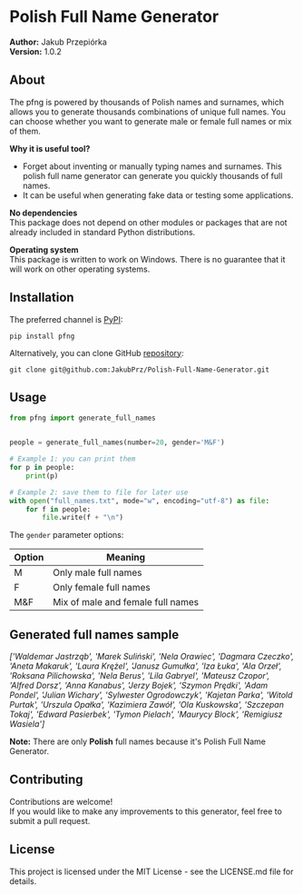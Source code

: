# Polish Full Name Generator
**Author:** Jakub Przepiórka \
**Version:** 1.0.2


## About
The pfng is powered by thousands of Polish names and surnames, which allows you to generate thousands combinations of unique full names.
You can choose whether you want to generate male or female full names or mix of them.

**Why it is useful tool?**
- Forget about inventing or manually typing names and surnames. This polish full name generator can generate you quickly thousands of full names.
- It can be useful when generating fake data or testing some applications.

**No dependencies** \
This package does not depend on other modules or packages that are not already included in standard Python distributions.

**Operating system** \
This package is written to work on Windows. There is no guarantee that it will work on other operating systems.


## Installation
The preferred channel is [PyPI](https://pypi.org/project/pfng/):
```
pip install pfng
```

Alternatively, you can clone GitHub [repository](https://github.com/JakubPrz/Polish-Full-Name-Generator):
```
git clone git@github.com:JakubPrz/Polish-Full-Name-Generator.git
```


## Usage
```python
from pfng import generate_full_names


people = generate_full_names(number=20, gender='M&F')

# Example 1: you can print them
for p in people:
    print(p)

# Example 2: save them to file for later use
with open("full_names.txt", mode="w", encoding="utf-8") as file:
    for f in people:
        file.write(f + "\n")
```

The ```gender``` parameter options:

| Option | Meaning                           |
|--------|-----------------------------------|
| M      | Only male full names              |
| F      | Only female full names            |
| M&F    | Mix of male and female full names |


## Generated full names sample
*['Waldemar Jastrząb', 'Marek Suliński', 'Nela Orawiec', 'Dagmara Czeczko', 'Aneta Makaruk', 'Laura Krężel', 'Janusz Gumułka', 'Iza Łuka', 'Ala Orzeł', 'Roksana Pilichowska', 'Nela Berus', 'Lila Gabryel', 'Mateusz Czopor', 'Alfred Dorsz', 'Anna Kanabus', 'Jerzy Bojek', 'Szymon Prędki', 'Adam Pondel', 'Julian Wichary', 'Sylwester Ogrodowczyk', 'Kajetan Parka', 'Witold Purtak', 'Urszula Opałka', 'Kazimiera Zawół', 'Ola Kuskowska', 'Szczepan Tokaj', 'Edward Pasierbek', 'Tymon Pielach', 'Maurycy Block', 'Remigiusz Wasiela']*

**Note:** There are only **Polish** full names because it's Polish Full Name Generator.


## Contributing
Contributions are welcome! \
If you would like to make any improvements to this generator, feel free to submit a pull request.


## License
This project is licensed under the MIT License - see the LICENSE.md file for details.